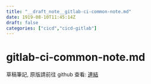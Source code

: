```yaml
---
title: "__draft_note__gitlab-ci-common-note.md"
date: 1919-08-10T11:45:14Z
draft: false
categories: ["cicd","cicd-gitlab"]
---
```


# gitlab-ci-common-note.md

草稿筆記, 原版請前往 github 查看: [連結](https://github.com/tinghaolai/just-random-note/blob/master/cicd/gitlab/gitlab-ci-common-note.md)